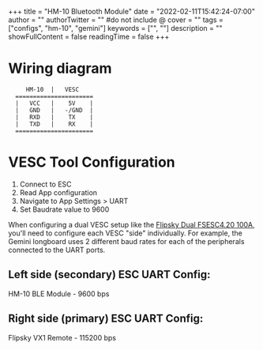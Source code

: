 +++
title = "HM-10 Bluetooth Module"
date = "2022-02-11T15:42:24-07:00"
author = ""
authorTwitter = "" #do not include @
cover = ""
tags = ["configs", "hm-10", "gemini"]
keywords = ["", ""]
description = ""
showFullContent = false
readingTime = false
+++

# Wiring diagram

```
     HM-10  |   VESC
  ======================
  |   VCC   |    5V    |
  |   GND   |   -/GND  |
  |   RXD   |    TX    |
  |   TXD   |    RX    |
  ======================
```

# VESC Tool Configuration
1. Connect to ESC
2. Read App configuration
3. Navigate to App Settings > UART
4. Set Baudrate value to 9600

When configuring a dual VESC setup like the [Flipsky Dual FSESC4.20 100A](https://cdn.shopify.com/s/files/1/0011/4039/1996/files/Dual_FSESC4.20_100A_MANUAL_20181106.pdf.pdf?14152829648107869006), you'll need to configure each VESC "side" individually. For example, the Gemini longboard uses 2 different baud rates for each of the peripherals connected to the UART ports. 

## Left side (secondary) ESC UART Config:
HM-10 BLE Module - 9600 bps

## Right side (primary) ESC UART Config:
Flipsky VX1 Remote - 115200 bps
